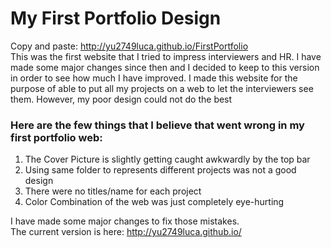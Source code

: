 # My First Portfolio Design
Copy and paste: http://yu2749luca.github.io/FirstPortfolio </br>
This was the first website that I tried to impress interviewers and HR. I have made some major changes since then and I decided to keep to this version in order to see how much I have improved. I made this website for the purpose of able to put all my projects on a web to let the interviewers see them. However, my poor design could not do the best </br>

### Here are the few things that I believe that went wrong in my first portfolio web: </br>
1. The Cover Picture is slightly getting caught awkwardly by the top bar </br>
2. Using same folder to represents different projects was not a good design </br>
3. There were no titles/name for each project </br>
4. Color Combination of the web was just completely eye-hurting </br>

I have made some major changes to fix those mistakes. </br>
The current version is here: http://yu2749luca.github.io/ </br>
